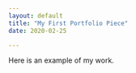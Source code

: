 ```yaml
---
layout: default
title: "My First Portfolio Piece"
date: 2020-02-25

---
```

Here is an example of my work.